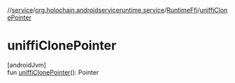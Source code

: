 //[service](../../../index.md)/[org.holochain.androidserviceruntime.service](../index.md)/[RuntimeFfi](index.md)/[uniffiClonePointer](uniffi-clone-pointer.md)

# uniffiClonePointer

[androidJvm]\
fun [uniffiClonePointer](uniffi-clone-pointer.md)(): Pointer